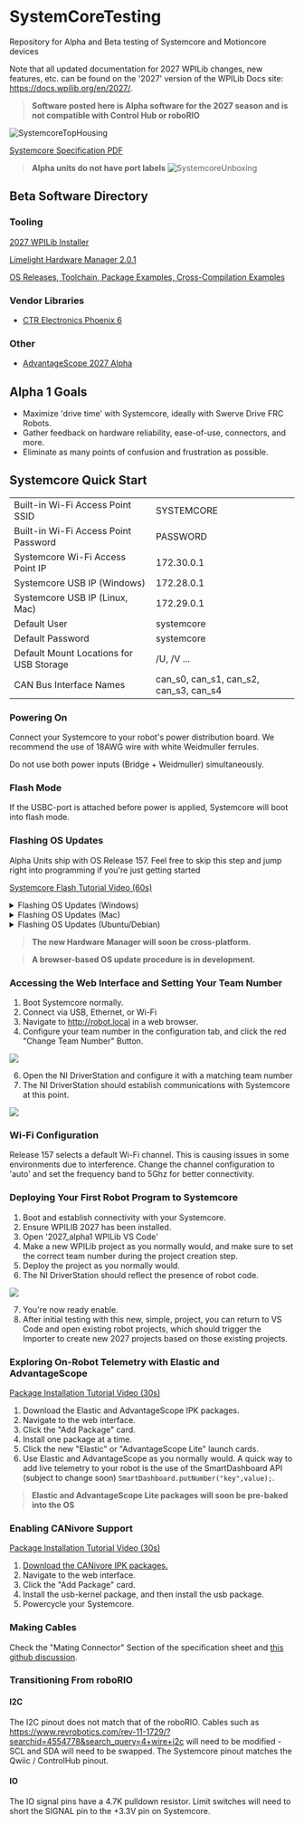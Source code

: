 # SystemCoreTesting
Repository for Alpha and Beta testing of Systemcore and Motioncore devices

Note that all updated documentation for 2027 WPILib changes, new features, etc. can be found on the '2027' version of the WPILib Docs site: https://docs.wpilib.org/en/2027/.

>**Software posted here is Alpha software for the 2027 season and is not compatible with Control Hub or roboRIO**

![SystemcoreTopHousing](https://ik.imagekit.io/llimi/controlsystem/tophousingcrop)

[Systemcore Specification PDF](https://downloads.limelightvision.io/documents/systemcore_specifications_june15_2025_alpha.pdf)

>**Alpha units do not have port labels**
![SystemcoreUnboxing](https://ik.imagekit.io/llimi/controlsystem/scunboxing.png)

## Beta Software Directory

### Tooling

[2027 WPILib Installer]( https://packages.wpilib.workers.dev/installer/v2027.0.0-alpha-1/)

[Limelight Hardware Manager 2.0.1](https://downloads.limelightvision.io/software/LimelightHardwareManagerSetup2_0_1.exe)

[OS Releases, Toolchain, Package Examples, Cross-Compilation Examples](https://github.com/LimelightVision/systemcore-os-public)

### Vendor Libraries

* [CTR Electronics Phoenix 6](CTR-Phoenix.md)

### Other

* [AdvantageScope 2027 Alpha](AdvantageScope.md)

## Alpha 1 Goals

* Maximize 'drive time' with Systemcore, ideally with Swerve Drive FRC Robots.
* Gather feedback on hardware reliability, ease-of-use, connectors, and more.
* Eliminate as many points of confusion and frustration as possible.

## Systemcore Quick Start

|  |  |
|---------|-------|
| Built-in Wi-Fi Access Point SSID | SYSTEMCORE |
| Built-in Wi-Fi Access Point Password | PASSWORD |
| Systemcore Wi-Fi Access Point IP | 172.30.0.1 |
| Systemcore USB IP (Windows) | 172.28.0.1 |
| Systemcore USB IP (Linux, Mac) | 172.29.0.1 |
| Default User | systemcore |
| Default Password | systemcore |
| Default Mount Locations for USB Storage | /U, /V ...|
| CAN Bus Interface Names| can_s0, can_s1, can_s2, can_s3, can_s4 |

### Powering On

Connect your Systemcore to your robot's power distribution board. We recommend the use of 18AWG wire with white Weidmuller ferrules.

Do not use both power inputs (Bridge + Weidmuller) simultaneously.

### Flash Mode

If the USBC-port is attached before power is applied, Systemcore will boot into flash mode.

### Flashing OS Updates
Alpha Units ship with OS Release 157. Feel free to skip this step and jump right into programming if you're just getting started

[Systemcore Flash Tutorial Video (60s)](https://player.vimeo.com/video/1095423117)
<details>
<summary>Flashing OS Updates (Windows)</summary>

1. Download the latest release from the [systemcore-os-public repository](https://github.com/LimelightVision/systemcore-os-public)
2. Make sure the new [Limelight Hardware Manager 2.0.1](https://downloads.limelightvision.io/software/LimelightHardwareManagerSetup2_0_1.exe) is installed
3. Open Limelight Hardware Manager
3. Navigate to the Flash OS Tab
4. Boot Systemcore into Flash Mode (see 'power' section above). You should see activity in the log window. If you don't see anything, click the 'reinstall drivers' button at .
5. Select an OS .zip or .img to flash. Wait for extraction to complete.
6. Refresh drives and select the one marked as Limelight/Systemcore. 
7. Click the “Flash” Button after it starts flashing.
8. Once complete, remove USB and power from Systemcore


>**Full System Images will take several minutes to flash. Systemcore will soon support fast OTA updates.**

</details>

<details>
<summary>Flashing OS Updates (Mac)</summary>

1. Download [Balena Etcher](https://etcher.balena.io/).
2. Spin-up RPIBoot:
    ```
    brew install libusb
    brew install pkg-config
    git clone --recurse-submodules --shallow-submodules --depth=1 https://github.com/raspberrypi/usbboot
    cd usbboot
    make
    cd mass-storage-gadget64
    sudo ../rpiboot -d .
    ```
3. Boot Systemcore into Flash Mode.
4. Flash with Etcher.

</details>

<details>
<summary>Flashing OS Updates (Ubuntu/Debian)</summary>

1. Download [Balena Etcher](https://etcher.balena.io/).
2. Spin-up RPIBoot:
    ```
    apt update
    apt install libusb-1.0-0-dev pkg-config build-essential
    git clone --recurse-submodules --shallow-submodules --depth=1 https://github.com/raspberrypi/usbboot
    cd usbboot
    make
    cd mass-storage-gadget64
    sudo ../rpiboot -d .
    ```
3. Boot Systemcore into Flash Mode.
4. Flash with Etcher.

</details>

> **The new Hardware Manager will soon be cross-platform.**

> **A browser-based OS update procedure is in development.**

### Accessing the Web Interface and Setting Your Team Number

1. Boot Systemcore normally.
2. Connect via USB, Ethernet, or Wi-Fi
3. Navigate to http://robot.local in a web browser. 
4. Configure your team number in the configuration tab, and click the red "Change Team Number" Button.

![](https://ik.imagekit.io/llimi/controlsystem/teamnumber.png)

6. Open the NI DriverStation and configure it with a matching team number
7. The NI DriverStation should establish communications with Systemcore at this point.

![](https://ik.imagekit.io/llimi/controlsystem/dsconnectivity.png)

### Wi-Fi Configuration

Release 157 selects a default Wi-Fi channel. This is causing issues in some environments due to interference. Change the channel configuration to 'auto' and set the frequency band to 5Ghz for better connectivity.

### Deploying Your First Robot Program to Systemcore

1. Boot and establish connectivity with your Systemcore.
2. Ensure WPILIB 2027 has been installed.
3. Open '2027_alpha1 WPILib VS Code' 
4. Make a new WPILib project as you normally would, and make sure to set the correct team number during the project creation step.
5. Deploy the project as you normally would.
6. The NI DriverStation should reflect the presence of robot code.

![](https://ik.imagekit.io/llimi/controlsystem/dscode.png)

7. You're now ready enable.
8. After initial testing with this new, simple, project, you can return to VS Code and open existing robot projects, which should trigger the Importer to create new 2027 projects based on those existing projects. 

### Exploring On-Robot Telemetry with Elastic and AdvantageScope

[Package Installation Tutorial Video (30s)](https://player.vimeo.com/video/1095497571)

1. Download the Elastic and AdvantageScope IPK packages.
2. Navigate to the web interface.
3. Click the "Add Package" card. 
4. Install one package at a time.
5. Click the new "Elastic" or "AdvantageScope Lite" launch cards.
6. Use Elastic and AdvantageScope as you normally would. A quick way to add live telemetry to your robot is the use of the SmartDashboard API (subject to change soon) ```SmartDashboard.putNumber("key",value);```.
>**Elastic and AdvantageScope Lite packages will soon be pre-baked into the OS**

### Enabling CANivore Support

[Package Installation Tutorial Video (30s)](https://player.vimeo.com/video/1095497571)

1. [Download the CANivore IPK packages.](https://github.com/wpilibsuite/SystemCoreTesting/blob/main/CTR-Phoenix.md#download)
2. Navigate to the web interface.
3. Click the "Add Package" card. 
4. Install the usb-kernel package, and then install the usb package.
5. Powercycle your Systemcore.


### Making Cables

Check the "Mating Connector" Section of the specification sheet and [this github discussion](https://github.com/wpilibsuite/SystemCoreTesting/discussions/11).

### Transitioning From roboRIO
#### I2C

The I2C pinout does not match that of the roboRIO. Cables such as https://www.revrobotics.com/rev-11-1729/?searchid=4554778&search_query=4+wire+i2c will need to be modified - SCL and SDA will need to be swapped. The Systemcore pinout matches the Qwiic / ControlHub pinout.

#### IO

The IO signal pins have a 4.7K pulldown resistor. Limit switches will need to short the SIGNAL pin to the +3.3V pin on Systemcore.